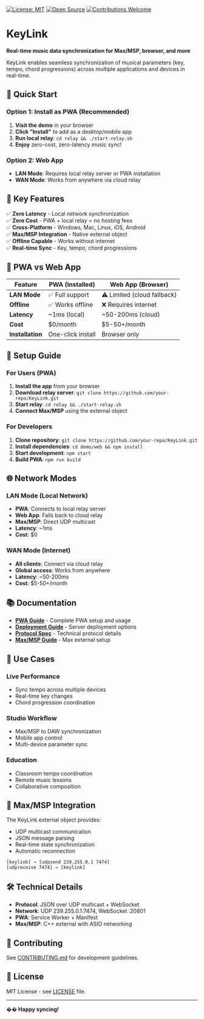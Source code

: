 [![License: MIT](https://img.shields.io/badge/License-MIT-yellow.svg)](LICENSE)
[![Open Source](https://badges.frapsoft.com/os/v1/open-source.svg?v=103)](https://github.com/cleverIdeaz/KeyLink)
[![Contributions Welcome](https://img.shields.io/badge/contributions-welcome-brightgreen.svg)](CONTRIBUTING.md)

# KeyLink

**Real-time music data synchronization for Max/MSP, browser, and more**

KeyLink enables seamless synchronization of musical parameters (key, tempo, chord progressions) across multiple applications and devices in real-time.

## 🚀 Quick Start

### Option 1: Install as PWA (Recommended)
1. **Visit the demo** in your browser
2. **Click "Install"** to add as a desktop/mobile app
3. **Run local relay**: `cd relay && ./start-relay.sh`
4. **Enjoy** zero-cost, zero-latency music sync!

### Option 2: Web App
- **LAN Mode**: Requires local relay server or PWA installation
- **WAN Mode**: Works from anywhere via cloud relay

## 🎯 Key Features

✅ **Zero Latency** - Local network synchronization  
✅ **Zero Cost** - PWA + local relay = no hosting fees  
✅ **Cross-Platform** - Windows, Mac, Linux, iOS, Android  
✅ **Max/MSP Integration** - Native external object  
✅ **Offline Capable** - Works without internet  
✅ **Real-time Sync** - Key, tempo, chord progressions  

## 📱 PWA vs Web App

| Feature | PWA (Installed) | Web App (Browser) |
|---------|----------------|-------------------|
| **LAN Mode** | ✅ Full support | ⚠️ Limited (cloud fallback) |
| **Offline** | ✅ Works offline | ❌ Requires internet |
| **Latency** | ~1ms (local) | ~50-200ms (cloud) |
| **Cost** | $0/month | $5-50+/month |
| **Installation** | One-click install | Browser only |

## 🔧 Setup Guide

### For Users (PWA)
1. **Install the app** from your browser
2. **Download relay server**: `git clone https://github.com/your-repo/KeyLink.git`
3. **Start relay**: `cd relay && ./start-relay.sh`
4. **Connect Max/MSP** using the external object

### For Developers
1. **Clone repository**: `git clone https://github.com/your-repo/KeyLink.git`
2. **Install dependencies**: `cd demo/web && npm install`
3. **Start development**: `npm start`
4. **Build PWA**: `npm run build`

## 🌐 Network Modes

### LAN Mode (Local Network)
- **PWA**: Connects to local relay server
- **Web App**: Falls back to cloud relay
- **Max/MSP**: Direct UDP multicast
- **Latency**: ~1ms
- **Cost**: $0

### WAN Mode (Internet)
- **All clients**: Connect via cloud relay
- **Global access**: Works from anywhere
- **Latency**: ~50-200ms
- **Cost**: $5-50+/month

## 📚 Documentation

- **[PWA Guide](demo/web/PWA_README.md)** - Complete PWA setup and usage
- **[Deployment Guide](relay/DEPLOYMENT.md)** - Server deployment options
- **[Protocol Spec](docs/protocol.md)** - Technical protocol details
- **[Max/MSP Guide](demo/max/README.md)** - Max external setup

## 🎵 Use Cases

### Live Performance
- Sync tempo across multiple devices
- Real-time key changes
- Chord progression coordination

### Studio Workflow
- Max/MSP to DAW synchronization
- Mobile app control
- Multi-device parameter sync

### Education
- Classroom tempo coordination
- Remote music lessons
- Collaborative composition

## 🔌 Max/MSP Integration

The KeyLink external object provides:
- UDP multicast communication
- JSON message parsing
- Real-time state synchronization
- Automatic reconnection

```maxmsp
[keylink] → [udpsend 239.255.0.1 7474]
[udpreceive 7474] → [keylink]
```

## 🛠️ Technical Details

- **Protocol**: JSON over UDP multicast + WebSocket
- **Network**: UDP 239.255.0.1:7474, WebSocket :20801
- **PWA**: Service Worker + Manifest
- **Max/MSP**: C++ external with ASIO networking

## 🤝 Contributing

See [CONTRIBUTING.md](CONTRIBUTING.md) for development guidelines.

## 📄 License

MIT License - see [LICENSE](LICENSE) file.

---

**�� Happy syncing!** 